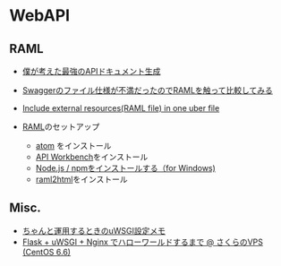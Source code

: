 
# WebAPI

## RAML


* [僕が考えた最強のAPIドキュメント生成](http://gin0606.hatenablog.com/entry/2016/02/16/144910)
* [Swaggerのファイル仕様が不満だったのでRAMLを触って比較してみる](http://mao-instantlife.hatenablog.com/entry/2017/07/01/Swagger%E3%81%AE%E3%83%95%E3%82%A1%E3%82%A4%E3%83%AB%E4%BB%95%E6%A7%98%E3%81%8C%E4%B8%8D%E6%BA%80%E3%81%A0%E3%81%A3%E3%81%9F%E3%81%AE%E3%81%A7RAML%E3%82%92%E8%A7%A6%E3%81%A3%E3%81%A6%E6%AF%94)
* [Include external resources(RAML file) in one uber file](https://forum.raml.org/t/include-external-resources-raml-file-in-one-uber-file/212)
* [RAML](https://raml.org/)のセットアップ 

  * [atom](https://atom.io/) をインストール
  * [API Workbench](http://apiworkbench.com/)をインストール
  * [Node.js / npmをインストールする（for Windows)](https://qiita.com/taiponrock/items/9001ae194571feb63a5e)
  * [raml2html](https://github.com/raml2html/raml2html)をインストール



## Misc.

* [ちゃんと運用するときのuWSGI設定メモ](https://qiita.com/yasunori/items/64606e63b36b396cf695)
* [Flask + uWSGI + Nginx でハローワールドするまで @ さくらのVPS (CentOS 6.6)](https://qiita.com/morinokami/items/e0efb2ae2aa04a1b148b)